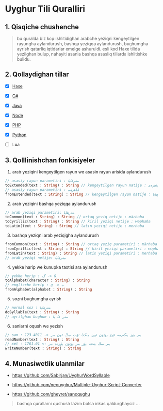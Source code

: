 # Uyghur Tili Quralliri

## 1. Qisqiche chushenche

> bu quralda biz kop ishlitidighan arabche yeziqni kengeytilgen rayungha aylandurush, bashqa yeziqqa aylandurush, bughumgha ayrish qatarliq iqtidarlar emelge ashuruldi. esli kod Haxe tilida yezilghan bulup, nahayiti asanla bashqa asasliq tillarda ishlitishke bulidu.

## 2. Qollaydighan tillar

* [x] [Haxe](./example/example.hx)

* [x] [C#](./example/example.cs)

* [x] [Java](./example/Example.java)

* [x] [Node](https://www.npmjs.com/package/uyghur-tili-quralliri)

* [x] [PHP](./example/example.php)

* [x] [Python](https://pypi.org/project/uyghur-tili-quralliri/)

* [ ] Lua

## 3. Qolllinishchan fonkisiyeler

1. arab yeziqini kengeytilgen rayun we asasin rayun arisida aylandurush

```haxe
// asasiy rayun parametiri : مەرھابا
toExtended(text : String) : String // kengeytilgen rayun natije : ﺎﺑﺎﮬﺭﻪﻣ
// asasiy rayun parametiri : ﺎﺑﺎﮬﺭﻪﻣ
fromExtended(text : String) : String // kengeytilgen rayun natije : مەرھابا
```

2. arab yeziqini bashqa yeziqqa aylandurush

```haxe
// arab yeziqi parametiri: مەرھابا
toCommon(text : String) : String // ortaq yeziq netije : märhaba
toCyrillic(text : String) : String // kiril yeziqi netije : мәрһaбa
toLatin(text : String) : String // latin yeziqi netije : merhaba
```

3. bashqa yeziqni arab yeziqigha aylandurush

```haxe
fromCommon(text : String) : String // ortaq yeziq parametiri : märhaba
fromCyrillic(text : String) : String // kiril yeziqi parametiri : мәрһaбa
fromLatin(text : String) : String // latin yeziqi parametiri : merhaba
// arab yeziqi netije: مەرھابا
```

4. yekke harip we kunupka taxtisi ara aylandurush

```haxe
// yekke herip : گ -> G
toAlphabet(character : String) : String
// englizche herip : g -> ە
fromAlphabet(alphabet : String) : String
```

5. sozni bughumgha ayrish

```haxe
// normal soz : مەرھابا
doSyllable(text : String) : String
// ayrilghan bughum : مەر ھا با
```

6. sanlarni oqush we yezish

```haxe
// san : 123.4011 -> بىر يۈز يىگىرمە ئۈچ پۈتۈن ئون مىڭدا تۆت مىڭ ئون بىر
readNumber(text : String) : String
// xet : بىر مىڭ يەتتە يۈز بىر پۈتۈن يۈزدە بىر -> 1701.01
writeNumber(text : String) : String
```

## 4. Munasiwetlik ulanmilar

* https://github.com/Sabirjan/UyghurWordSyllable

* https://github.com/neouyghur/Multiple-Uyghur-Script-Converter

* https://github.com/gheyret/sanoqughu

> bashqa qurallarni qushush lazim bolsa inkas qaldurghaysiz ...  
